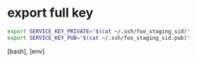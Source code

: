 # export full key

```bash
export SERVICE_KEY_PRIVATE="$(cat ~/.ssh/foo_staging_sid)"
export SERVICE_KEY_PUB="$(cat ~/.ssh/foo_staging_sid.pub)"
```

[bash], [env]

